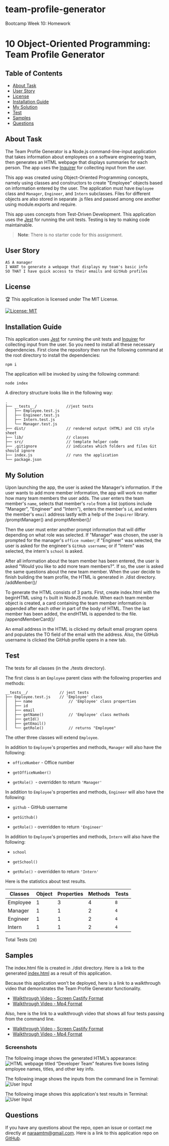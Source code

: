 # team-profile-generator

Bootcamp Week 10: Homework

# 10 Object-Oriented Programming: Team Profile Generator

## Table of Contents 

- [About Task](#about-task)
- [User Story](#user-story)
- [License](#license)
- [Installation Guide](#installation-guide)
- [My Solution](#my-solution)
- [Test](#test)
- [Samples](#samples)
- [Questions](#questions)

## About Task

The Team Profile Generator is a Node.js command-line-input application that takes information about employees on a software engineering team, then generates an HTML webpage that displays summaries for each person. The app uses the [Inquirer](https://www.npmjs.com/package/inquirer) for collecting input from the user.

This app was created using Object-Oriented Programming concepts, namely using classes and constructors to create "Employee" objects based on information entered by the user. The application must have `Employee` class and `Manager`, `Engineer`, and `Intern` subclasses. Files for different objects are also stored in separate .js files and passed among one another using module.exports and require.

This app uses concepts from Test-Driven Development. This application uses the [Jest](https://www.npmjs.com/package/jest) for running the unit tests. Testing is key to making code maintainable.

> **Note**: There is no starter code for this assignment.

## User Story

```
AS A manager
I WANT to generate a webpage that displays my team's basic info
SO THAT I have quick access to their emails and GitHub profiles
```

## License

🏆 This application is licensed under The MIT License.

[![License: MIT](https://img.shields.io/badge/License-MIT-yellow.svg)](https://opensource.org/licenses/MIT)

## Installation Guide

This application uses [Jest](https://www.npmjs.com/package/jest) for running the unit tests and [Inquirer](https://www.npmjs.com/package/inquirer) for collecting input from the user. So you need to install all these necessary dependencies. First clone the repository then run the following command at the root directory to install the dependencies:

```
npm i
```
    
The application will be invoked by using the following command:
    
```
node index
```

A directory structure looks like in the following way:

```
.
├── __tests__/             //jest tests
│   ├── Employee.test.js
│   ├── Engineer.test.js
│   ├── Intern.test.js
│   └── Manager.test.js
├── dist/                  // rendered output (HTML) and CSS style sheet      
├── lib/                   // classes
├── src/                   // template helper code 
├── .gitignore             // indicates which folders and files Git should ignore
├── index.js               // runs the application
└── package.json           
```

## My Solution

Upon launching the app, the user is asked the Manager's information. If the user wants to add more member information, the app will work no matter how many team members the user adds. The user enters the team member's `name`, selects that member's `role` from a list (options include "Manager", "Engineer" and "Intern"), enters the member's `id`, and enters the member's `email` address lastly with a help of the `Inquirer` library. /promptManager() and promptMember()/ 

Then the user must enter another prompt information that will differ depending on what role was selected. If "Manager" was chosen, the user is prompted for the manager's `office number`; if "Engineer" was selected, the user is asked for the engineer's `GitHub username`; or if "Intern" was selected, the intern's `school` is asked.

After all information about the team member has been entered, the user is asked "Would you like to add more team members?". If so, the user is asked the same questions about the new team member. When the user decide to finish building the team profile, the HTML is generated in ./dist directory. /addMember()/

To generate the HTML consists of 3 parts. First, create index.html with the beginHTML using `fs` built in NodeJS module. When each team member object is created, a card containing the team member information is appended after each other in part of the body of HTML. Then the last member has been added, the endHTML is appended to the file. /appendMemberCard()/

An email address in the HTML is clicked my default email program opens and populates the TO field of the email with the address. Also, the GitHub username is clicked the GitHub profile opens in a new tab. 

## Test

The tests for all classes (in the ./tests directory).

The first class is an `Employee` parent class with the following properties and methods:

```
__tests__/              // jest tests
├── Employee.test.js    // 'Employee' class
│   ├── name                // 'Employee' class properties
│   ├── id
│   ├── email
│   ├── getName()           // 'Employee' class methods
│   ├── getId()
│   ├── getEmail()
│   └── getRole()           // returns "Employee"
```

The other three classes will extend `Employee`.

In addition to `Employee`'s properties and methods, `Manager` will also have the following:

* `officeNumber` - Office number

* `getOfficeNumber()`

* `getRole() `- overridden to return `'Manager'`

In addition to `Employee`'s properties and methods, `Engineer` will also have the following:

* `github` - GitHub username

* `getGithub()`

* `getRole()` - overridden to return `'Engineer'`

In addition to `Employee`'s properties and methods, `Intern` will also have the following:

* `school`

* `getSchool()`

* `getRole()` - overridden to return `'Intern'`

Here is the statistics about test results.

|   Classes   | Object | Properties | Methods | Tests |
|-------------|--------|------------|---------|-------|
|Employee     |    1   |      3     |    4    |  `8`  |
|Manager      |    1   |      1     |    2    |  `4`  |
|Engineer     |    1   |      1     |    2    |  `4`  |
|Intern       |    1   |      1     |    2    |  `4`  |
Total Tests (`20`) 

## Samples

The index.html file is created in ./dist directory. Here is a link to the generated [index.html](./dist/index.html) as a result of this application.

Because this application won’t be deployed, here is a link to a walkthrough video that demonstrates the Team Profile Generator functionality. 

- [Walkthrough Video - Screen Castify Format](./images/team-profile-functionality-webm.webm) 
- [Walkthrough Video - Mp4 Format](./images/team-profile-functionality-mp4.mp4)

Also, here is the link to a walkthrough video that shows all four tests passing from the command line.

- [Walkthrough Video - Screen Castify Format](./images/team-profile-test-webm.webm) 
- [Walkthrough Video - Mp4 Format](./images/team-profile-test-mp4.mp4)

### Screenshots 

The following image shows the generated HTML’s appearance: ![HTML webpage titled “Developer Team” features five boxes listing employee names, titles, and other key info.](./images/team-profile-generator.png)

The following image shows the inputs from the command line in Terminal: ![User Input](./images/command-line-input.png)

The following image shows this application's test results in Terminal: ![User Input](./images/team-profile-test.png)

## Questions

If you have any questions about the repo, open an issue or contact me directly at naraamtm@gmail.com. Here is a link to this application repo on [GitHub](https://github.com/Nara1469/command-line-team-profile).